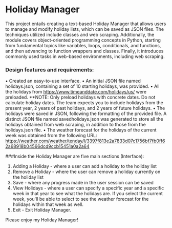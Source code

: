 # Holiday Manager

This project entails creating a text-based Holiday Manager that allows users to manage and modify holiday lists, which can be saved as JSON files. The techniques utilized include classes and web scraping. Additionally, the module covers object-oriented programming concepts in Python, starting from fundamental topics like variables, loops, conditionals, and functions, and then advancing to function wrappers and classes. Finally, it introduces commonly used tasks in web-based environments, including web scraping.

### Design features and requirements:
•	Created an easy-to-use interface.
•	An initial JSON file named holidays.json, containing a set of 10 starting holidays, was provided. 
•	All the holidays from https://www.timeanddate.com/holidays/us/  were preloaded. **NOTE: Only preload holidays with concrete dates. Do not calculate holiday dates. The team expects you to include holidays from the present year, 2 years of past holidays, and 2 years of future holidays.
•	The holidays were saved in JSON, following the formatting of the provided file. A distinct JSON file named savedholidays.json was generated to store all the holidays obtained from web scraping, in addition to those from the holidays.json file.
•	The weather forecast for the holidays of the current week was obtained from the following URL: https://weather.com/weather/tenday/l/3397f813e2a7833d07c1756bf7fb0ff62a68918b04566dcd9ccb15451a0a2a64

###Inside the Holiday Manager are five main sections (Interface):
  1.	Adding a Holiday - where a user can add a holiday to the holiday list
  2.	Remove a Holiday - where the user can remove a holiday currently on the holiday list
  3.	Save - where any progress made in the user session can be saved
  4.	View Holidays - where a user can specify a specific year and a specific week in that year to see what the holidays are. If you select the current week, you'll be able to select to see the weather forecast for the holidays within that week as well.
  5.	Exit - Exit Holiday Manager.

Please enjoy my Holiday Manager!
